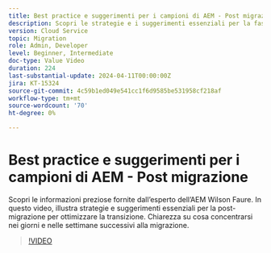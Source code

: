 ```yaml
---
title: Best practice e suggerimenti per i campioni di AEM - Post migrazione
description: Scopri le strategie e i suggerimenti essenziali per la fase di post-migrazione, utili per ottimizzare la transizione all’AEM as a Cloud Service.
version: Cloud Service
topic: Migration
role: Admin, Developer
level: Beginner, Intermediate
doc-type: Value Video
duration: 224
last-substantial-update: 2024-04-11T00:00:00Z
jira: KT-15324
source-git-commit: 4c59b1ed049e541cc1f6d9585be531958cf218af
workflow-type: tm+mt
source-wordcount: '70'
ht-degree: 0%

---
```



# Best practice e suggerimenti per i campioni di AEM - Post migrazione

Scopri le informazioni preziose fornite dall’esperto dell’AEM Wilson Faure. In questo video, illustra strategie e suggerimenti essenziali per la post-migrazione per ottimizzare la transizione. Chiarezza su cosa concentrarsi nei giorni e nelle settimane successivi alla migrazione.

>[!VIDEO](https://video.tv.adobe.com/v/3428309/?learn=on)
